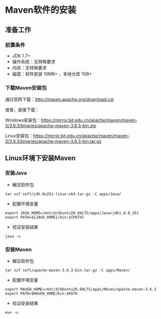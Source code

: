 # Maven软件的安装

## 准备工作

### 前置条件

- JDK 1.7+
- 操作系统：无特殊要求
- 内存：无特殊要求
- 磁盘：软件安装 10MB+ ，本地仓库 1GB+

### 下载Maven安装包

通过官网下载：http://maven.apache.org/download.cgi

或者，直接下载：

Windows安装包：https://mirror.bit.edu.cn/apache/maven/maven-3/3.6.3/binaries/apache-maven-3.6.3-bin.zip

Linux安装包：https://mirror.bit.edu.cn/apache/maven/maven-3/3.6.3/binaries/apache-maven-3.6.3-bin.tar.gz

## Linux环境下安装Maven

### 安装Java

- 解压软件包

```
tar xzf soft/jdk-8u251-linux-x64.tar.gz -C apps/Java/
```

- 配置环境变量

```
export JAVA_HOME=/mnt/d/Ubuntu20.04LTS/apps/Java/jdk1.8.0_251
export PATH=${JAVA_HOME}/bin:${PATH}
```

- 验证安装结果

```
java -v
```

### 安装Maven

- 解压软件包

```
tar xzf soft/apache-maven-3.6.3-bin.tar.gz -C apps/Maven/
```

- 配置环境变量

```
export MAVEN_HOME=/mnt/d/Ubuntu20.04LTS/apps/Maven/apache-maven-3.6.3
export PATH=$MAVEN_HOME/bin:$PATH
```

- 验证安装结果

```
mvn -v
```